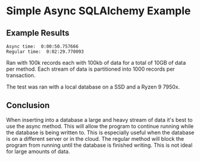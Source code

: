 # Simple Async SQLAlchemy Example

## Example Results

```
Async time:  0:00:50.757666
Regular time:  0:02:29.770093
```
Ran with 100k records each with 100kb of data for a total of 10GB of data per method.
Each stream of data is partitioned into 1000 records per transaction.

The test was ran with a local database on a SSD and a Ryzen 9 7950x.

## Conclusion

When inserting into a database a large and heavy stream of data it's best to use the async method. This will allow the program to continue running while the database is being written to. This is especially useful when the database is on a different server or in the cloud. The regular method will block the program from running until the database is finished writing. This is not ideal for large amounts of data.
